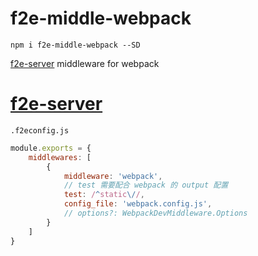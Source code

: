 # f2e-middle-webpack

`npm i f2e-middle-webpack --SD`

[f2e-server](https://github.com/shy2850/f2e-server) middleware for webpack

# [f2e-server](https://github.com/shy2850/f2e-server)

``.f2econfig.js``

```js
module.exports = {
    middlewares: [
        {
            middleware: 'webpack',
            // test 需要配合 webpack 的 output 配置
            test: /^static\//,
            config_file: 'webpack.config.js',
            // options?: WebpackDevMiddleware.Options
        }
    ]
}
```
